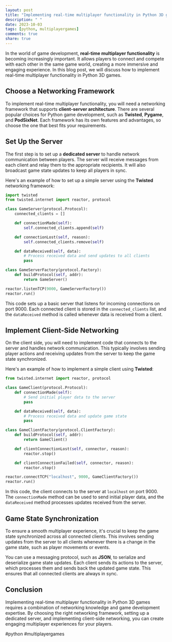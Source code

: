 ```yaml
---
layout: post
title: "Implementing real-time multiplayer functionality in Python 3D games"
description: " "
date: 2023-10-03
tags: [python, multiplayergames]
comments: true
share: true
---
```


In the world of game development, **real-time multiplayer functionality** is becoming increasingly important. It allows players to connect and compete with each other in the same game world, creating a more immersive and engaging experience. In this blog post, we will discuss how to implement real-time multiplayer functionality in Python 3D games.

## Choose a Networking Framework

To implement real-time multiplayer functionality, you will need a networking framework that supports **client-server architecture**. There are several popular choices for Python game development, such as **Twisted**, **Pygame**, and **PodSixNet**. Each framework has its own features and advantages, so choose the one that best fits your requirements.

## Set Up the Server

The first step is to set up a **dedicated server** to handle network communication between players. The server will receive messages from each client and relay them to the appropriate recipients. It will also broadcast game state updates to keep all players in sync.

Here's an example of how to set up a simple server using the **Twisted** networking framework:

```python
import twisted
from twisted.internet import reactor, protocol

class GameServer(protocol.Protocol):
    connected_clients = []

    def connectionMade(self):
        self.connected_clients.append(self)

    def connectionLost(self, reason):
        self.connected_clients.remove(self)

    def dataReceived(self, data):
        # Process received data and send updates to all clients
        pass

class GameServerFactory(protocol.Factory):
    def buildProtocol(self, addr):
        return GameServer()

reactor.listenTCP(9000, GameServerFactory())
reactor.run()
```

This code sets up a basic server that listens for incoming connections on port 9000. Each connected client is stored in the `connected_clients` list, and the `dataReceived` method is called whenever data is received from a client.

## Implement Client-Side Networking

On the client side, you will need to implement code that connects to the server and handles network communication. This typically involves sending player actions and receiving updates from the server to keep the game state synchronized.

Here's an example of how to implement a simple client using **Twisted**:

```python
from twisted.internet import reactor, protocol

class GameClient(protocol.Protocol):
    def connectionMade(self):
        # Send initial player data to the server
        pass

    def dataReceived(self, data):
        # Process received data and update game state
        pass

class GameClientFactory(protocol.ClientFactory):
    def buildProtocol(self, addr):
        return GameClient()

    def clientConnectionLost(self, connector, reason):
        reactor.stop()

    def clientConnectionFailed(self, connector, reason):
        reactor.stop()

reactor.connectTCP("localhost", 9000, GameClientFactory())
reactor.run()
```

In this code, the client connects to the server at `localhost` on port 9000. The `connectionMade` method can be used to send initial player data, and the `dataReceived` method processes updates received from the server.

## Game State Synchronization

To ensure a smooth multiplayer experience, it's crucial to keep the game state synchronized across all connected clients. This involves sending updates from the server to all clients whenever there is a change in the game state, such as player movements or events.

You can use a messaging protocol, such as **JSON**, to serialize and deserialize game state updates. Each client sends its actions to the server, which processes them and sends back the updated game state. This ensures that all connected clients are always in sync.

## Conclusion

Implementing real-time multiplayer functionality in Python 3D games requires a combination of networking knowledge and game development expertise. By choosing the right networking framework, setting up a dedicated server, and implementing client-side networking, you can create engaging multiplayer experiences for your players.

#python #multiplayergames